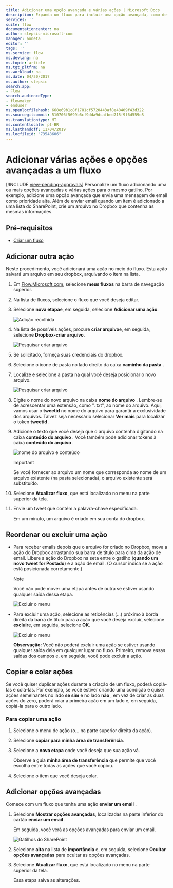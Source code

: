 ```yaml
---
title: Adicionar uma opção avançada e várias ações | Microsoft Docs
description: Expanda um fluxo para incluir uma opção avançada, como definir o email como prioridade alta e adicionar outra ação para o mesmo evento.
services: ''
suite: flow
documentationcenter: na
author: stepsic-microsoft-com
manager: anneta
editor: ''
tags: ''
ms.service: flow
ms.devlang: na
ms.topic: article
ms.tgt_pltfrm: na
ms.workload: na
ms.date: 04/20/2017
ms.author: stepsic
search.app:
- Flow
search.audienceType:
- flowmaker
- enduser
ms.openlocfilehash: 668e69b1c8f1781cf5720443af8e48409f43d322
ms.sourcegitcommit: 510706f5699b6cf9dda9dcafbed715f9f6d559e8
ms.translationtype: MT
ms.contentlocale: pt-BR
ms.lasthandoff: 11/04/2019
ms.locfileid: "73548606"
---
```

# <a name="add-multiple-actions-and-advanced-options-to-a-flow"></a>Adicionar várias ações e opções avançadas a um fluxo
[!INCLUDE [view-pending-approvals](includes/cc-rebrand.md)]
Personalize um fluxo adicionando uma ou mais opções avançadas e várias ações para o mesmo gatilho. Por exemplo, adicione uma opção avançada que envia uma mensagem de email como prioridade alta. Além de enviar email quando um item é adicionado a uma lista do SharePoint, crie um arquivo no Dropbox que contenha as mesmas informações.

## <a name="prerequisites"></a>Pré-requisitos
* [Criar um fluxo](get-started-logic-flow.md)

## <a name="add-another-action"></a>Adicionar outra ação
Neste procedimento, você adicionará uma ação no meio do fluxo. Esta ação salvará um arquivo em seu dropbox, arquivando o item na lista.

1. Em [Flow.Microsoft.com](https://flow.microsoft.com), selecione **meus fluxos** na barra de navegação superior.
2. Na lista de fluxos, selecione o fluxo que você deseja editar.
3. Selecione **nova etapa**e, em seguida, selecione **Adicionar uma ação**.
   
    ![Adição recolhida](./media/multi-step-logic-flow/add-action.png)
4. Na lista de possíveis ações, procure **criar arquivo**e, em seguida, selecione **Dropbox-criar arquivo**.
   
    ![Pesquisar criar arquivo](./media/multi-step-logic-flow/create-file-search.png)
5. Se solicitado, forneça suas credenciais do dropbox.
6. Selecione o ícone de pasta no lado direito da caixa **caminho da pasta** .
7. Localize e selecione a pasta na qual você deseja posicionar o novo arquivo.
   
    ![Pesquisar criar arquivo](./media/multi-step-logic-flow/create-file-folder.png)
8. Digite o nome do novo arquivo na caixa **nome do arquivo** . Lembre-se de acrescentar uma extensão, como ". txt", ao nome do arquivo. Aqui, vamos usar o **tweetid** no nome do arquivo para garantir a exclusividade dos arquivos. Talvez seja necessário selecionar **Ver mais** para localizar o token **tweetid** .
9. Adicione o texto que você deseja que o arquivo contenha digitando na caixa **conteúdo do arquivo** . Você também pode adicionar tokens à caixa **conteúdo do arquivo** .
   
    ![nome do arquivo e conteúdo](./media/multi-step-logic-flow/create-file-name-and-contents.png)
   
   > [!IMPORTANT]
   > Se você fornecer ao arquivo um nome que corresponda ao nome de um arquivo existente (na pasta selecionada), o arquivo existente será substituído.
   > 
   > 
10. Selecione **Atualizar fluxo**, que está localizado no menu na parte superior da tela.
11. Envie um tweet que contém a palavra-chave especificada.
    
     Em um minuto, um arquivo é criado em sua conta do dropbox.

## <a name="reorder-or-delete-an-action"></a>Reordenar ou excluir uma ação
* Para receber emails depois que o arquivo for criado no Dropbox, mova a ação do Dropbox arrastando sua barra de título para cima da ação de email. Libere a ação do Dropbox na seta entre o gatilho (**quando um novo tweet for Postado**) e a ação de email. (O cursor indica se a ação está posicionada corretamente.)
  
  > [!NOTE]
  > Você não pode mover uma etapa antes de outra se estiver usando qualquer saída dessa etapa.
  > 
  > 
  
    ![Excluir o menu](./media/multi-step-logic-flow/draggingaction.png)
* Para excluir uma ação, selecione as reticências (...) próximo à borda direita da barra de título para a ação que você deseja excluir, selecione **excluir**e, em seguida, selecione **OK**.
  
    ![Excluir o menu](./media/multi-step-logic-flow/deletemenu.png)
  
     **Observação:** Você não poderá excluir uma ação se estiver usando qualquer saída dela em qualquer lugar no fluxo. Primeiro, remova essas saídas dos campos e, em seguida, você pode excluir a ação.


## <a name="copy-and-paste-actions"></a>Copiar e colar ações

Se você quiser duplicar ações durante a criação de um fluxo, poderá copiá-las e colá-las. Por exemplo, se você estiver criando uma condição e quiser ações semelhantes no lado **se sim** e no lado **não** , em vez de criar as duas ações do zero, poderá criar a primeira ação em um lado e, em seguida, copiá-la para o outro lado.


### <a name="to-copy-an-action"></a>Para copiar uma ação
1. Selecione o menu de ação (o... na parte superior direita da ação).
1. Selecione **copiar para minha área de transferência**. 
1. Selecione a **nova etapa** onde você deseja que sua ação vá. 

     Observe a guia **minha área de transferência** que permite que você escolha entre todas as ações que você copiou.
1. Selecione o item que você deseja colar.

## <a name="add-advanced-options"></a>Adicionar opções avançadas
Comece com um fluxo que tenha uma ação **enviar um email** .

1. Selecione **Mostrar opções avançadas**, localizadas na parte inferior do cartão **enviar um email** .
   
     Em seguida, você verá as opções avançadas para enviar um email.
   
    ![Gatilhos do SharePoint](./media/multi-step-logic-flow/advanced.png)
2. Selecione **alta** na lista de **importância** e, em seguida, selecione **Ocultar opções avançadas** para ocultar as opções avançadas.
3. Selecione **Atualizar fluxo**, que está localizado no menu na parte superior da tela.
   
     Essa etapa salva as alterações.

